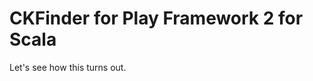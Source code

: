 CKFinder for Play Framework 2 for Scala
=======================================

Let's see how this turns out.
